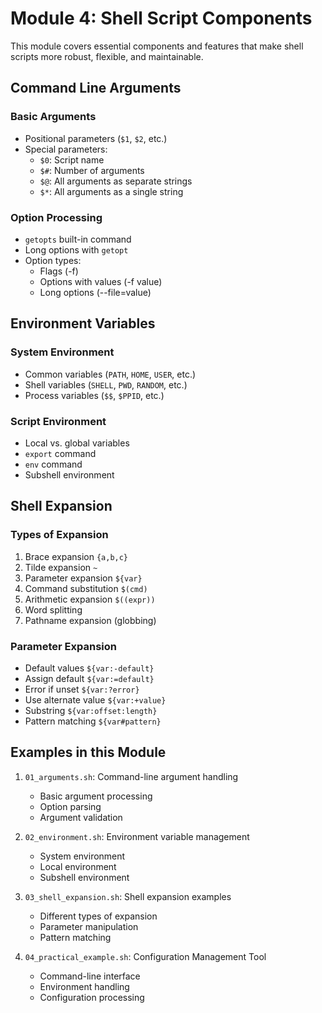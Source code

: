 # Module 4: Shell Script Components

This module covers essential components and features that make shell scripts more robust, flexible, and maintainable.

## Command Line Arguments

### Basic Arguments
- Positional parameters (`$1`, `$2`, etc.)
- Special parameters:
  - `$0`: Script name
  - `$#`: Number of arguments
  - `$@`: All arguments as separate strings
  - `$*`: All arguments as a single string

### Option Processing
- `getopts` built-in command
- Long options with `getopt`
- Option types:
  - Flags (-f)
  - Options with values (-f value)
  - Long options (--file=value)

## Environment Variables

### System Environment
- Common variables (`PATH`, `HOME`, `USER`, etc.)
- Shell variables (`SHELL`, `PWD`, `RANDOM`, etc.)
- Process variables (`$$`, `$PPID`, etc.)

### Script Environment
- Local vs. global variables
- `export` command
- `env` command
- Subshell environment

## Shell Expansion

### Types of Expansion
1. Brace expansion `{a,b,c}`
2. Tilde expansion `~`
3. Parameter expansion `${var}`
4. Command substitution `$(cmd)`
5. Arithmetic expansion `$((expr))`
6. Word splitting
7. Pathname expansion (globbing)

### Parameter Expansion
- Default values `${var:-default}`
- Assign default `${var:=default}`
- Error if unset `${var:?error}`
- Use alternate value `${var:+value}`
- Substring `${var:offset:length}`
- Pattern matching `${var#pattern}`

## Examples in this Module

1. `01_arguments.sh`: Command-line argument handling
   - Basic argument processing
   - Option parsing
   - Argument validation

2. `02_environment.sh`: Environment variable management
   - System environment
   - Local environment
   - Subshell environment

3. `03_shell_expansion.sh`: Shell expansion examples
   - Different types of expansion
   - Parameter manipulation
   - Pattern matching

4. `04_practical_example.sh`: Configuration Management Tool
   - Command-line interface
   - Environment handling
   - Configuration processing

